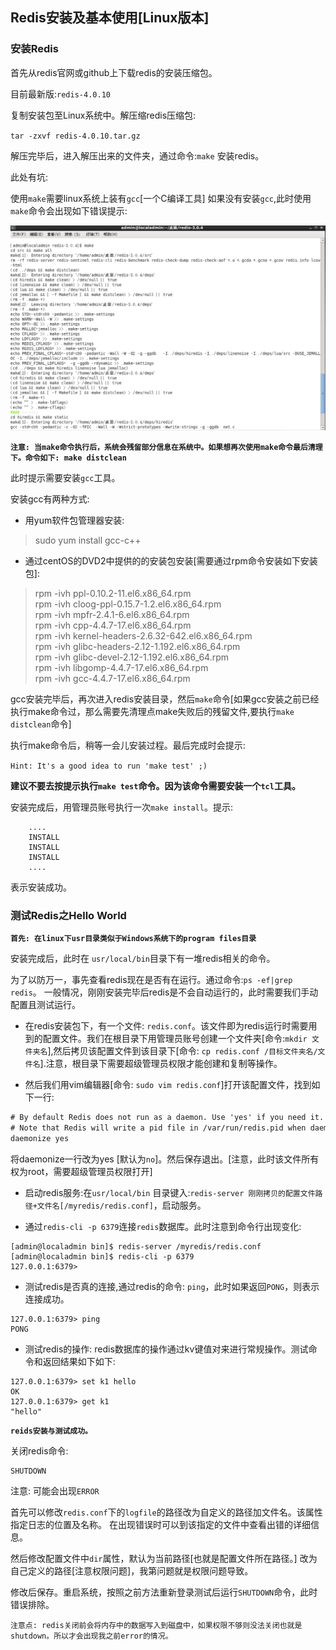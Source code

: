 ## Redis安装及基本使用[Linux版本]

### 安装Redis

首先从redis官网或github上下载redis的安装压缩包。

目前最新版:`redis-4.0.10`

复制安装包至Linux系统中。解压缩redis压缩包:

`tar -zxvf redis-4.0.10.tar.gz`

解压完毕后，进入解压出来的文件夹，通过命令:`make` 安装redis。

此处有坑:

使用`make`需要linux系统上装有`gcc`[一个C编译工具]
如果没有安装`gcc`,此时使用`make`命令会出现如下错误提示:

<img src="img/make-error.png"/>

**`注意: 当make命令执行后，系统会残留部分信息在系统中。如果想再次使用make命令最后清理下。命令如下: make distclean`**

此时提示需要安装`gcc`工具。

安装gcc有两种方式:

- 用yum软件包管理器安装:
> sudo yum install gcc-c++


- 通过centOS的DVD2中提供的的安装包安装[需要通过rpm命令安装如下安装包]:
>  rpm -ivh ppl-0.10.2-11.el6.x86_64.rpm                                
> rpm -ivh cloog-ppl-0.15.7-1.2.el6.x86_64.rpm                      
> rpm -ivh mpfr-2.4.1-6.el6.x86_64.rpm                                  
> rpm -ivh cpp-4.4.7-17.el6.x86_64.rpm                                  
> rpm -ivh kernel-headers-2.6.32-642.el6.x86_64.rpm              
> rpm -ivh glibc-headers-2.12-1.192.el6.x86_64.rpm                
> rpm -ivh glibc-devel-2.12-1.192.el6.x86_64.rpm                    
> rpm -ivh libgomp-4.4.7-17.el6.x86_64.rpm                           
> rpm -ivh gcc-4.4.7-17.el6.x86_64.rpm    


gcc安装完毕后，再次进入redis安装目录，然后`make`命令[如果gcc安装之前已经执行make命令过，那么需要先清理点make失败后的残留文件,要执行`make distclean`命令]

执行make命令后，稍等一会儿安装过程。最后完成时会提示:

`Hint: It's a good idea to run 'make test' ;)`

**建议不要去按提示执行`make test`命令。因为该命令需要安装一个`tcl`工具。**

安装完成后，用管理员账号执行一次`make install`。提示:

```
	....
	INSTALL
	INSTALL
	INSTALL
	....
```

表示安装成功。



### 测试Redis之Hello World

**`首先: 在linux下usr目录类似于Windows系统下的program files目录`**

安装完成后，此时在 `usr/local/bin`目录下有一堆redis相关的命令。

为了以防万一，事先查看redis现在是否有在运行。通过命令:`ps -ef|grep redis`。
一般情况，刚刚安装完毕后redis是不会自动运行的，此时需要我们手动配置且测试运行。

- 在redis安装包下，有一个文件: `redis.conf`。该文件即为redis运行时需要用到的配置文件。我们在根目录下用管理员账号创建一个文件夹[命令:`mkdir 文件夹名`],然后拷贝该配置文件到该目录下[命令: `cp redis.conf /目标文件夹名/文件名`].注意，根目录下需要超级管理员权限才能创建和复制等操作。

- 然后我们用vim编辑器[命令: `sudo vim redis.conf`]打开该配置文件，找到如下一行:

```xml
# By default Redis does not run as a daemon. Use 'yes' if you need it.
# Note that Redis will write a pid file in /var/run/redis.pid when daemonized.
daemonize yes
```
将daemonize一行改为yes [默认为`no`]。然后保存退出。[注意，此时该文件所有权为root，需要超级管理员权限打开]

- 启动redis服务:在`usr/local/bin` 目录键入:`redis-server 刚刚拷贝的配置文件路径+文件名[/myredis/redis.conf]`，启动服务。 

- 通过`redis-cli -p 6379`连接`redis`数据库。此时注意到命令行出现变化:

```
[admin@localadmin bin]$ redis-server /myredis/redis.conf 
[admin@localadmin bin]$ redis-cli -p 6379
127.0.0.1:6379> 
```

- 测试redis是否真的连接,通过redis的命令: `ping`，此时如果返回`PONG`，则表示连接成功。

```
127.0.0.1:6379> ping
PONG
```

- 测试redis的操作: redis数据库的操作通过kv键值对来进行常规操作。测试命令和返回结果如下如下:

```
127.0.0.1:6379> set k1 hello
OK
127.0.0.1:6379> get k1
"hello"
```

**`reids安装与测试成功。`**

关闭redis命令:

```
SHUTDOWN
```
注意: 可能会出现`ERROR`

首先可以修改`redis.conf`下的`logfile`的路径改为自定义的路径加文件名。该属性指定日志的位置及名称。
在出现错误时可以到该指定的文件中查看出错的详细信息。

然后修改配置文件中`dir`属性，默认为当前路径[也就是配置文件所在路径。] 改为自己定义的路径[注意权限问题]，我第问题就是权限问题导致。

修改后保存。重启系统，按照之前方法重新登录测试后运行`SHUTDOWN`命令，此时错误排除。

`注意点: redis关闭前会将内存中的数据写入到磁盘中，如果权限不够则没法关闭也就是shutdown。所以才会出现我之前error的情况。`